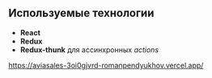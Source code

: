 ## Используемые технологии
* **React** 
* **Redux** 
* **Redux-thunk** для ассинхронных _actions_

https://aviasales-3oi0gjvrd-romanpendyukhov.vercel.app/
